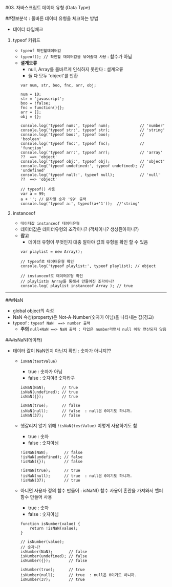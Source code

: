 #03. 자바스크립트 데이터 유형 (Data Type)

##정보분석 : 올바른 데이터 유형을 체크하는 방법 
- 데이터 타입체크

1. typeof 키워드
    - `typeof 확인할데이터값`
    - `typeof(); // 확인할 데이터값을 묶어줄때 사용` : 함수가 아님
    - **셜계오류**
        + null, Array를 올바르게 인식하지 못한다 : 셜계오류
        + 둘 다 모두 'object'를 반환
        ```
        var num, str, boo, fnc, arr, obj;

        num = 10;
        str = 'javascript';
        boo = !false;
        fnc = function(){};
        arr = [];
        obj = {};

        console.log('typeof num:', typeof num);             // 'number'
        console.log('typeof str:', typeof str);             // 'string'
        console.log('typeof boo:', typeof boo);             // 'boolean'
        console.log('typeof fnc:', typeof fnc);             // 'function'
        console.log('typeof arr:', typeof arr);             // 'array' ??  ==> 'object'
        console.log('typeof obj:', typeof obj);             // 'object'
        console.log('typeof undefined:', typeof undefined); // 'undefined'
        console.log('typeof null:', typeof null);           // 'null' ??  ==> 'object'
        
        // typeof() 사용
        var a = 99; 
        a + ''; // 문자열 숫자 '99' 출력
        console.log('typeof a:', typeof(a+'1'));  //'string'           
        ```



2. instanceof
    - `데이터값 instanceof 데이터유형`
    - 데이터값은 데이터유형의 조각이니? (객체이니? 생성된아이니?)
    - **참고**
        + 데이터 유형이 무엇인지 대충 알아야 값의 유형을 확인 할 수 있음
        ```
        var playlist = new Array();

        // typeof로 데이터유형 확인
        console.log('typeof playlist:', typeof playlist); // object

        // instanceof로 데이터유형 확인
        // playlist는 Array틑 통해서 만들어진 조각이니?
        console.log( playlist instanceof Array ); // true

        ```


---

###NaN
- global object의 속성
- NaN 속성(property)은 Not-A-Number(숫자가 아님)을 나타내는 값(경고)
- typeof : `typeof NaN  ==> number 출력`
    + **주의** `null+NaN ==> NaN 출력 : 타입은 number라면서 null 이랑 연산되지 않음`

###isNaN(데이터) 
- 데이터 값이 NaN인지 아닌지 확인  : 숫자가 아니지??
    + `isNaN(testValue)`
        * true : 숫자가 아님
        * false : 숫자야!! 숫자라구
        ```
        isNaN(NaN);       // true
        isNaN(undefined); // true
        isNaN({});        // true

        isNaN(true);      // false
        isNaN(null);      // false  : null은 0이기도 하니까.
        isNaN(37);        // false
        ```
  
    + 헷갈리지 않기 위해 `!isNaN(testValue)` 이렇게 사용하기도 함
        * true : 숫자
        * false : 숫자아님
        ```
        !isNaN(NaN);       // false
        !isNaN(undefined); // false
        !isNaN({});        // false

        !isNaN(true);      // true
        !isNaN(null);      // true  : null은 0이기도 하니까.
        !isNaN(37);        // true
        ```

    + 아니면 사용자 정의 함수 만들어 : isNaN() 함수 사용이 혼란을 가져와서 헬퍼함수 만들어 사용
        * true : 숫자
        * false : 숫자아님
        ```
        function isNumber(value) {
            return !isNaN(value);
        }

        // isNumber(value);
        // 숫자니? 
        isNumber(NaN);       // false
        isNumber(undefined); // false
        isNumber({});        // false

        isNumber(true);      // true
        isNumber(null);      // true  : null은 0이기도 하니까.
        isNumber(37);        // true
        ```

